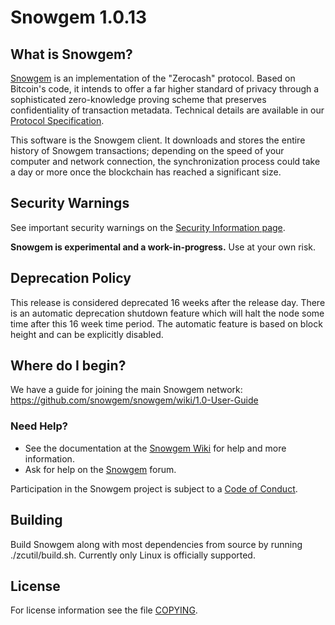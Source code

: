 Snowgem 1.0.13
=============

What is Snowgem?
--------------

[Snowgem](https://snowgem.org/) is an implementation of the "Zerocash" protocol.
Based on Bitcoin's code, it intends to offer a far higher standard of privacy
through a sophisticated zero-knowledge proving scheme that preserves
confidentiality of transaction metadata. Technical details are available
in our [Protocol Specification](https://github.com/snowgem/zips/raw/master/protocol/protocol.pdf).

This software is the Snowgem client. It downloads and stores the entire history
of Snowgem transactions; depending on the speed of your computer and network
connection, the synchronization process could take a day or more once the
blockchain has reached a significant size.

Security Warnings
-----------------

See important security warnings on the
[Security Information page](https://snowgem.org/support/security/).

**Snowgem is experimental and a work-in-progress.** Use at your own risk.

Deprecation Policy
------------------

This release is considered deprecated 16 weeks after the release day. There
is an automatic deprecation shutdown feature which will halt the node some
time after this 16 week time period. The automatic feature is based on block
height and can be explicitly disabled.

Where do I begin?
-----------------
We have a guide for joining the main Snowgem network:
https://github.com/snowgem/snowgem/wiki/1.0-User-Guide

### Need Help?

* See the documentation at the [Snowgem Wiki](https://github.com/snowgem/snowgem/wiki)
  for help and more information.
* Ask for help on the [Snowgem](https://forum.snowgem.org/) forum.

Participation in the Snowgem project is subject to a
[Code of Conduct](code_of_conduct.md).

Building
--------

Build Snowgem along with most dependencies from source by running
./zcutil/build.sh. Currently only Linux is officially supported.

License
-------

For license information see the file [COPYING](COPYING).
